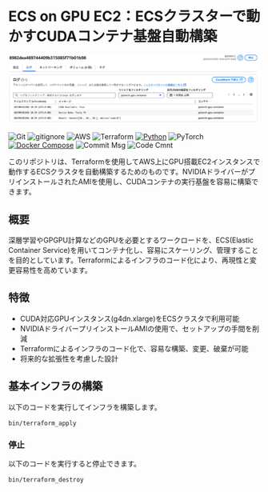 # ECS on GPU EC2：ECSクラスターで動かすCUDAコンテナ基盤自動構築

<p align="center">
  <img src="sources/aws.png" alt="animated">
</p>

![Git](https://img.shields.io/badge/GIT-E44C30?logo=git&logoColor=white)
![gitignore](https://img.shields.io/badge/gitignore%20io-204ECF?logo=gitignoredotio&logoColor=white)
![AWS](https://img.shields.io/badge/AWS-%23FF9900.svg?logo=amazon-aws&logoColor=white)
![Terraform](https://img.shields.io/badge/terraform-%235835CC.svg?logo=terraform&logoColor=white)
[![Python](https://img.shields.io/badge/Python-3.12-blue.svg?logo=python&logoColor=blue)](https://www.python.org/)
![PyTorch](https://img.shields.io/badge/PyTorch-2.1.0-blue.svg?logo=PyTorch&logoColor=white)
[![Docker Compose](https://img.shields.io/badge/Docker%20Compose-v3-blue.svg)](https://docs.docker.com/compose/)
![Commit Msg](https://img.shields.io/badge/Commit%20message-Eg-brightgreen.svg)
![Code Cmnt](https://img.shields.io/badge/code%20comment-Ja-brightgreen.svg)

このリポジトリは、Terraformを使用してAWS上にGPU搭載EC2インスタンスで動作するECSクラスタを自動構築するためのものです。NVIDIAドライバーがプリインストールされたAMIを使用し、CUDAコンテナの実行基盤を容易に構築できます。

## 概要
深層学習やGPGPU計算などのGPUを必要とするワークロードを、ECS(Elastic Container Service)を用いてコンテナ化し、容易にスケーリング、管理することを目的としています。Terraformによるインフラのコード化により、再現性と変更容易性を高めています。

## 特徴
+ CUDA対応GPUインスタンス(g4dn.xlarge)をECSクラスタで利用可能
+ NVIDIAドライバープリインストールAMIの使用で、セットアップの手間を削減
+ Terraformによるインフラのコード化で、容易な構築、変更、破棄が可能
+ 将来的な拡張性を考慮した設計

## 基本インフラの構築

以下のコードを実行してインフラを構築します。
```
bin/terraform_apply
```

### 停止
以下のコードを実行すると停止できます。
```
bin/terraform_destroy
```
